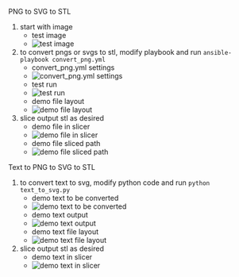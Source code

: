 PNG to SVG to STL
1. start with image
    * test image
    * ![test image](https://i.imgur.com/GCP3sl8.png)
2. to convert pngs or svgs to stl, modify playbook and run `ansible-playbook convert_png.yml`
    * convert_png.yml settings
    * ![convert_png.yml settings](https://i.imgur.com/9ugkDT0.png)
    * test run
    * ![test run](https://i.imgur.com/gDdorsm.png)
    * demo file layout
    * ![demo file layout](https://i.imgur.com/tn43Lqt.png)
3. slice output stl as desired
    * demo file in slicer
    * ![demo file in slicer](https://i.imgur.com/hlShoC9.png)
    * demo file sliced path
    * ![demo file sliced path](https://i.imgur.com/v73VkBo.png)

Text to PNG to SVG to STL
1. to convert text to svg, modify python code and run `python text_to_svg.py`
    * demo text to be converted
    * ![demo text to be converted](https://i.imgur.com/69ZdNJ0.png)
    * demo text output
    * ![demo text output](https://i.imgur.com/QBn7pkE.png)
    * demo text file layout
    * ![demo text file layout](https://i.imgur.com/APIgJ06.png)
2. slice output stl as desired
    * demo text in slicer
    * ![demo text in slicer](https://i.imgur.com/7TlRdiD.png)
